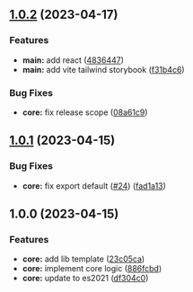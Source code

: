 ## [1.0.2](https://github.com/Edu-Games-Academy/Simple-Quiz-Composer/compare/sqc-core-functions-v1.0.1...sqc-core-functions-v1.0.2) (2023-04-17)


### Features

* **main:** add react ([4836447](https://github.com/Edu-Games-Academy/Simple-Quiz-Composer/commit/48364479e4a1e5ac8031b3beb68c05c68b567cd7))
* **main:** add vite tailwind storybook ([f31b4c6](https://github.com/Edu-Games-Academy/Simple-Quiz-Composer/commit/f31b4c6eb68c13fcc84a166f30939418a656418e))


### Bug Fixes

* **core:** fix release scope ([08a61c9](https://github.com/Edu-Games-Academy/Simple-Quiz-Composer/commit/08a61c93e1b66e501575f052510ffbc442d31d0f))

## [1.0.1](https://github.com/Edu-Games-Academy/Simple-Quiz-Composer/compare/sqc-core-functions-v1.0.0...sqc-core-functions-v1.0.1) (2023-04-15)


### Bug Fixes

* **core:** fix export default ([#24](https://github.com/Edu-Games-Academy/Simple-Quiz-Composer/issues/24)) ([fad1a13](https://github.com/Edu-Games-Academy/Simple-Quiz-Composer/commit/fad1a134341e836bfe3daaa09e4cfa7023a394b2))

## 1.0.0 (2023-04-15)


### Features

* **core:** add lib template ([23c05ca](https://github.com/Edu-Games-Academy/Simple-Quiz-Composer/commit/23c05ca871bda962ab2715ac9fc79f86b46e75ee))
* **core:** implement core logic ([886fcbd](https://github.com/Edu-Games-Academy/Simple-Quiz-Composer/commit/886fcbd45fffde41cdeab4b8702a55bd5238a7cd))
* **core:** update to es2021 ([df304c0](https://github.com/Edu-Games-Academy/Simple-Quiz-Composer/commit/df304c097d07d750499b14d35d4c325327e10636))
